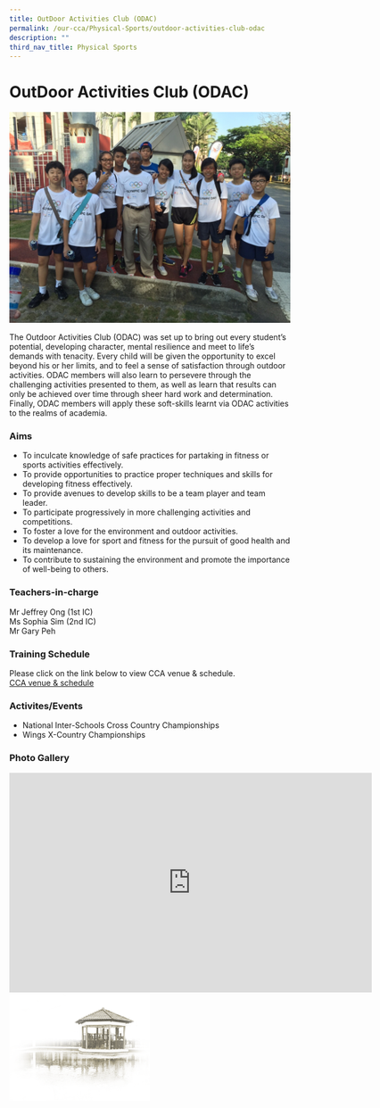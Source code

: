 ```yaml
---
title: OutDoor Activities Club (ODAC)
permalink: /our-cca/Physical-Sports/outdoor-activities-club-odac
description: ""
third_nav_title: Physical Sports
---
```

# **OutDoor Activities Club (ODAC)**

![](/images/ODAC.jpg)

The Outdoor Activities Club (ODAC) was set up to bring out every student’s potential, developing character, mental resilience and meet to life’s demands with tenacity. Every child will be given the opportunity to excel beyond his or her limits, and to feel a sense of satisfaction through outdoor activities. ODAC members will also learn to persevere through the challenging activities presented to them, as well as learn that results can only be achieved over time through sheer hard work and determination. Finally, ODAC members will apply these soft-skills learnt via ODAC activities to the realms of academia.

### Aims

*   To inculcate knowledge of safe practices for partaking in fitness or sports activities effectively.
*   To provide opportunities to practice proper techniques and skills for developing fitness effectively.
*   To provide avenues to develop skills to be a team player and team leader.
*   To participate progressively in more challenging activities and competitions.
*   To foster a love for the environment and outdoor activities.
*   To develop a love for sport and fitness for the pursuit of good health and its maintenance.
*   To contribute to sustaining the environment and promote the importance of well-being to others.

### Teachers-in-charge

Mr Jeffrey Ong (1st IC)   
Ms Sophia Sim (2nd IC)   
Mr Gary Peh

### Training Schedule
Please click on the link below to view CCA venue &amp; schedule.&nbsp;  
[CCA venue &amp; schedule](/useful-links/parents/cca-venue-n-schedule)

### Activites/Events
*   National Inter-Schools Cross Country Championships
*   Wings X-Country Championships

### Photo Gallery

<iframe allowfullscreen="true" height="394" width="650" frameborder="0" src="https://docs.google.com/presentation/d/e/2PACX-1vQabRNZKwEK1mpF8DgUXrMhnuJA2RuSCtUP_kHjMPoCcPf-zUnjsjd7KengfeuEruWte4365UfqS74M/embed?start=true&amp;loop=true&amp;delayms=5000"></iframe>

<img src="/images/pavilion.png" style="width:50%">